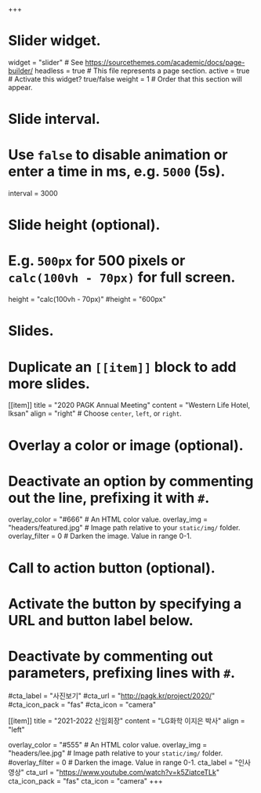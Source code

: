 +++
# Slider widget.
widget = "slider"  # See https://sourcethemes.com/academic/docs/page-builder/
headless = true  # This file represents a page section.
active = true # Activate this widget? true/false
weight = 1  # Order that this section will appear.

# Slide interval.
# Use `false` to disable animation or enter a time in ms, e.g. `5000` (5s).
interval = 3000

# Slide height (optional).
# E.g. `500px` for 500 pixels or `calc(100vh - 70px)` for full screen.
height = "calc(100vh - 70px)"
#height = "600px"

# Slides.
# Duplicate an `[[item]]` block to add more slides.
[[item]]
  title = "2020 PAGK Annual Meeting"
  content = "Western Life Hotel, Iksan"
  align = "right"  # Choose `center`, `left`, or `right`.

  # Overlay a color or image (optional).
  #   Deactivate an option by commenting out the line, prefixing it with `#`.
  overlay_color = "#666"  # An HTML color value.
  overlay_img = "headers/featured.jpg"  # Image path relative to your `static/img/` folder.
  overlay_filter = 0  # Darken the image. Value in range 0-1.

  # Call to action button (optional).
  #   Activate the button by specifying a URL and button label below.
  #   Deactivate by commenting out parameters, prefixing lines with `#`.
  #cta_label = "사진보기"
  #cta_url = "http://pagk.kr/project/2020/"
  #cta_icon_pack = "fas"
  #cta_icon = "camera"

[[item]]
  title = "2021-2022 신임회장"
  content = "LG화학 이지은 박사"
  align = "left"

  overlay_color = "#555"  # An HTML color value.
  overlay_img = "headers/lee.jpg"  # Image path relative to your `static/img/` folder.
  #overlay_filter = 0  # Darken the image. Value in range 0-1.
  cta_label = "인사 영상"
  cta_url = "https://www.youtube.com/watch?v=k5ZiatceTLk"
  cta_icon_pack = "fas"
  cta_icon = "camera"
+++
